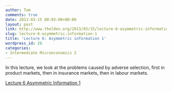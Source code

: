 ```yaml
---
author: Tom
comments: true
date: 2013-03-15 00:03:00+00:00
layout: post
link: http://www.tholden.org/2013/03/15/lecture-6-asymmetric-information-1/
slug: lecture-6-asymmetric-information-1
title: 'Lecture 6: Asymmetric information 1'
wordpress_id: 26
categories:
- Intermediate Microeconomics 2
---
```


In this lecture, we look at the problems caused by adverse selection, first in product markets, then in insurance markets, then in labour markets. 

  [Lecture 6 Asymmetric Information 1](http://www.scribd.com/doc/130442722/Lecture-6-Asymmetric-Information-1)
